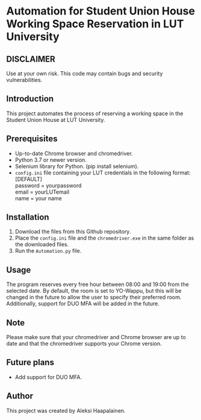 # Automation for Student Union House Working Space Reservation in LUT University

## DISCLAIMER
Use at your own risk. This code may contain bugs and security vulnerabilities.

## Introduction
This project automates the process of reserving a working space in the Student Union House at LUT University.

## Prerequisites
- Up-to-date Chrome browser and chromedriver.
- Python 3.7 or newer version.
- Selenium library for Python. (pip install selenium).
- `config.ini` file containing your LUT credentials in the following format:<br/>
[DEFAULT]<br/>
password = yourpassword<br/>
email = yourLUTemail<br/>
name = your name<br/>

## Installation
1. Download the files from this Github repository.
2. Place the `config.ini` file and the `chromedriver.exe` in the same folder as the downloaded files.
3. Run the `Automation.py` file.

## Usage
The program reserves every free hour between 08:00 and 19:00 from the selected date. By default, the room is set to YO-Wappu, but this will be changed in the future to allow the user to specify their preferred room. Additionally, support for DUO MFA will be added in the future.

## Note
Please make sure that your chromedriver and Chrome browser are up to date and that the chromedriver supports your Chrome version.

## Future plans
- Add support for DUO MFA.

## Author
This project was created by Aleksi Haapalainen.

